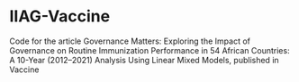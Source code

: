 # IIAG-Vaccine
Code for the article Governance Matters: Exploring the Impact of Governance on Routine Immunization Performance in 54 African Countries: A 10-Year (2012–2021) Analysis Using Linear Mixed Models, published in Vaccine
